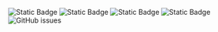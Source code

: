 ![Static Badge](https://img.shields.io/badge/blacklists-60-000000) ![Static Badge](https://img.shields.io/badge/blacklisted-2927586-cc0000) ![Static Badge](https://img.shields.io/badge/whitelisted-2242-00CC00) ![Static Badge](https://img.shields.io/badge/streaming_blacklist-28107-000000) ![GitHub issues](https://img.shields.io/github/issues/fabriziosalmi/blacklists)

